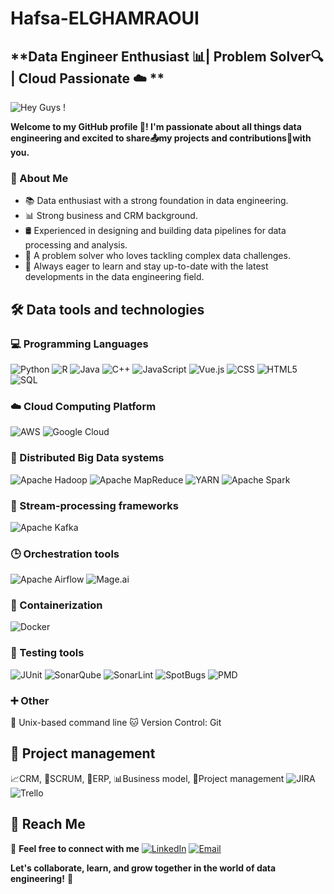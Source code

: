 # **Hafsa-ELGHAMRAOUI**
## **Data Engineer Enthusiast 📊| Problem Solver🔍 | Cloud Passionate ☁️ **
![Hey Guys !](https://img.shields.io/badge/Hey%20Guys%20!-8A2BE2)

**Welcome to my GitHub profile 👋! I'm passionate about all things data engineering and excited to share📤my projects and contributions📁with you.**

### 👧 About Me
- 📚 Data enthusiast with a strong foundation in data engineering.
- 📊 Strong business and CRM background.
- 🛢️ Experienced in designing and building data pipelines for data processing and analysis.
- 🧩 A problem solver who loves tackling complex data challenges.
- 🌟 Always eager to learn and stay up-to-date with the latest developments in the data engineering field.

## 🛠 Data tools and technologies
### 💻 Programming Languages
  ![Python](https://img.shields.io/badge/Python-3776AB?style=for-the-badge&logo=python&logoColor=white)
  ![R](https://img.shields.io/badge/R-276DC3?style=for-the-badge&logo=r&logoColor=black)
  ![Java](https://img.shields.io/badge/Java-007396?style=for-the-badge&logo=java&logoColor=white&color=pink)
  ![C++](https://img.shields.io/badge/C++-00599C?style=for-the-badge&logo=c%2B%2B&logoColor=white)
  ![JavaScript](https://img.shields.io/badge/JavaScript-F7DF1E?style=for-the-badge&logo=javascript&logoColor=yellow)
  ![Vue.js](https://img.shields.io/badge/Vue.js-4FC08D?style=for-the-badge&logo=vue.js&logoColor=black)
  ![CSS](https://img.shields.io/badge/CSS-1572B6?style=for-the-badge&logo=css3&logoColor=white)
  ![HTML5](https://img.shields.io/badge/HTML5-E34F26?style=for-the-badge&logo=html5&logoColor=black)
  ![SQL](https://img.shields.io/badge/SQL-003B57?style=for-the-badge&logo=sql&logoColor=white)
### ☁️ Cloud Computing Platform 
  ![AWS](https://img.shields.io/badge/AWS-232F3E?style=for-the-badge&logo=amazon-aws&logoColor=white)
  ![Google Cloud](https://img.shields.io/badge/Google%20Cloud-4285F4?style=for-the-badge&logo=google-cloud&logoColor=white)
### 💽 Distributed Big Data systems
![Apache Hadoop](https://img.shields.io/badge/Apache%20Hadoop-02569B?style=for-the-badge&logo=apache-hadoop&logoColor=white)
![Apache MapReduce](https://img.shields.io/badge/Apache%20MapReduce-FF7F2A?style=for-the-badge&logo=apache-mapreduce&logoColor=white)
![YARN](https://img.shields.io/badge/YARN-FF7F2A?style=for-the-badge&logo=apache-yarn&logoColor=white)
![Apache Spark](https://img.shields.io/badge/Apache%20Spark-E25A1C?style=for-the-badge&logo=apache-spark&logoColor=white)
### 💬 Stream-processing frameworks
![Apache Kafka](https://img.shields.io/badge/Apache%20Kafka-231F20?style=for-the-badge&logo=apache-kafka&logoColor=white)
### 🕒 Orchestration tools
![Apache Airflow](https://img.shields.io/badge/Apache%20Airflow-007A88?style=for-the-badge&logo=apache-airflow&logoColor=white)
![Mage.ai](https://img.shields.io/badge/mage-ai)
### 🐳 Containerization 
![Docker](https://img.shields.io/badge/Docker-2496ED?style=for-the-badge&logo=docker&logoColor=white)
### 🔬 Testing tools
![JUnit](https://img.shields.io/badge/JUnit-25A162?style=for-the-badge&logo=junit5&logoColor=white)
![SonarQube](https://img.shields.io/badge/SonarQube-4E9BCD?style=for-the-badge&logo=sonarqube&logoColor=white)
![SonarLint](https://img.shields.io/badge/SonarLint-4E9BCD?style=for-the-badge&logo=sonarlint&logoColor=white)
![SpotBugs](https://img.shields.io/badge/SpotBugs-D15548?style=for-the-badge&logo=java&logoColor=white)
![PMD](https://img.shields.io/badge/PMD-005C8E?style=for-the-badge&logo=java&logoColor=white)
### ➕ Other
🐧 Unix-based command line
🐱 Version Control: Git
## 🚀 Project management 
📈CRM, 🏉SCRUM, 💼ERP, 📊Business model, 📅Project management  ![JIRA](https://img.shields.io/badge/JIRA-0052CC?style=for-the-badge&logo=jira&logoColor=white)   ![Trello](https://img.shields.io/badge/Trello-0079BF?style=for-the-badge&logo=trello&logoColor=white)

## 📧 Reach Me
🔗 **Feel free to connect with me** [![LinkedIn](https://img.shields.io/badge/LinkedIn-0077B5?style=for-the-badge&logo=linkedin&logoColor=white)](https://www.linkedin.com/in/hafsa-elghamraoui/)  [![Email](https://img.shields.io/badge/Email-D14836?style=for-the-badge&logo=gmail&logoColor=white)](hafsaelghamraoui1@gmail.com)


**Let's collaborate, learn, and grow together in the world of data engineering!** 🚀
